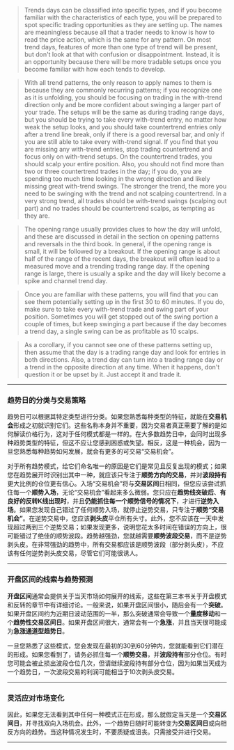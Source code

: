 >Trends days can be classified into specific types, and if you become familiar with the characteristics of each type, you will be prepared to spot specific trading opportunities as they are setting up. The names are meaningless because all that a trader needs to know is how to read the price action, which is the same for any pattern. On most trend days, features of more than one type of trend will be present, but don't look at that with confusion or disappointment. Instead, it is an opportunity because there will be more tradable setups once you become familiar with how each tends to develop.


>With all trend patterns, the only reason to apply names to them is because they are commonly recurring patterns; if you recognize one as it is unfolding, you should be focusing on trading in the with-trend direction only and be more confident about swinging a larger part of your trade. The setups will be the same as during trading range days, but you should be trying to take every with-trend entry, no matter how weak the setup looks, and you should take countertrend entries only after a trend line break, only  if there is a good reversal bar, and only if you are still able to take every with-trend signal. If you find that you are missing any with-trend entries, stop trading countertrend and focus only on with-trend setups. On the countertrend trades, you should scalp your entire position. Also, you should not find more than two or three countertrend trades in the day; if you do, you are spending too much time looking in the wrong direction and likely missing great with-trend swings. The stronger the trend, the more you need to be swinging with the trend and not scalping countertrend. In a very strong trend, all trades should be with-trend swings (scalping out part) and no trades should be countertrend scalps, as tempting as they are.


>The opening range usually provides clues to how the day will unfold, and these are discussed in detail in the section on opening patterns and reversals in the third book. In general, if the opening range is small, it will be followed by a breakout. If the opening range is about half of the range of the recent days, the breakout will often lead to a measured move and a trending trading range day. If the opening range is large, there is usually a spike and the day will likely become a spike and channel trend day.

>Once you are familiar with these patterns, you will find that you can see them potentially setting up in the first 30 to 60 minutes. If you do, make sure to take every with-trend trade and swing part of your position. Sometimes you will get stopped out of the swing portion a couple of times, but keep swinging a part because if the day becomes a trend day, a single swing can be as profitable as 10 scalps.


>As a corollary, if you cannot see one of these patterns setting up, then assume that the day is a trading range day and look for entries in both directions. Also, a trend day can turn into a trading range day or a trend in the opposite direction at any time. When it happens, don't question it or be upset by it. Just accept it and trade it.

---

### 趋势日的分类与交易策略

趋势日可以根据其特定类型进行分类。如果您熟悉每种类型的特征，就能在**交易机会**形成之初就识别它们。这些名称本身并不重要，因为交易者真正需要了解的是如何解读价格行为，这对于任何模式都是一样的。在大多数趋势日中，会同时出现多种趋势类型的特征，但这不应让您感到困惑或失望。相反，这是一种机会，因为一旦您熟悉每种趋势如何发展，就会有更多的可交易“交易机会”。

对于所有趋势模式，给它们命名唯一的原因是它们是常见且反复出现的模式；如果您在趋势展开时识别出其中一种，就应该只专注于**顺势方向的交易**，并对**波段持有**更大比例的仓位更有信心。入场“交易机会”将与**交易区间**日相同，但您应该尝试抓住每一个**顺势入场**，无论“交易机会”看起来多么微弱。您只应在**趋势线突破后**、**有良好的反转K线出现时**，并且**仍能抓住每一个顺势信号的情况下**，才进行**逆势入场**。如果您发现自己错过了任何顺势入场，就停止逆势交易，只专注于**顺势“交易机会”**。在逆势交易中，您应该**剥头皮**平仓所有头寸。此外，您不应该在一天中发现超过两到三个逆势交易；如果发现更多，说明您花太多时间在错误的方向上，很可能错过了绝佳的顺势波段。趋势越强劲，您就越需要**顺势波段交易**，而不是逆势剥头皮。在非常强劲的趋势中，所有交易都应该是顺势波段（部分剥头皮），不应该有任何逆势剥头皮交易，尽管它们可能很诱人。

---

### 开盘区间的线索与趋势预测

**开盘区间**通常会提供关于当天市场如何展开的线索，这些在第三本书关于开盘模式和反转的章节中有详细讨论。一般来说，如果开盘区间很小，随后会有一个**突破**。如果开盘区间约为近期日波动范围的一半，那么突破通常会导致一个**量度移动**和一个**趋势性交易区间日**。如果开盘区间很大，通常会有一个**急涨**，并且当天很可能成为**急涨通道型趋势日**。

一旦您熟悉了这些模式，您会发现在最初的30到60分钟内，您就能看到它们潜在的形成。如果您看到了，请务必抓住每一个**顺势交易**，并**波段持有**部分仓位。有时您可能会被止损出波段仓位几次，但请继续波段持有部分仓位，因为如果当天成为一个趋势日，一次波段交易的利润可能相当于10次剥头皮交易。

---

### 灵活应对市场变化

因此，如果您无法看到其中任何一种模式正在形成，那么就假定当天是一个**交易区间日**，并寻找双向入场机会。此外，一个趋势日随时可能转变为**交易区间日**或向相反方向的趋势。当这种情况发生时，不要质疑或沮丧。只需接受并进行交易。

---